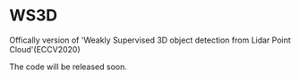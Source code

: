# WS3D
Offically version of 'Weakly Supervised 3D object detection from Lidar Point Cloud'(ECCV2020)

The code will be released soon.
